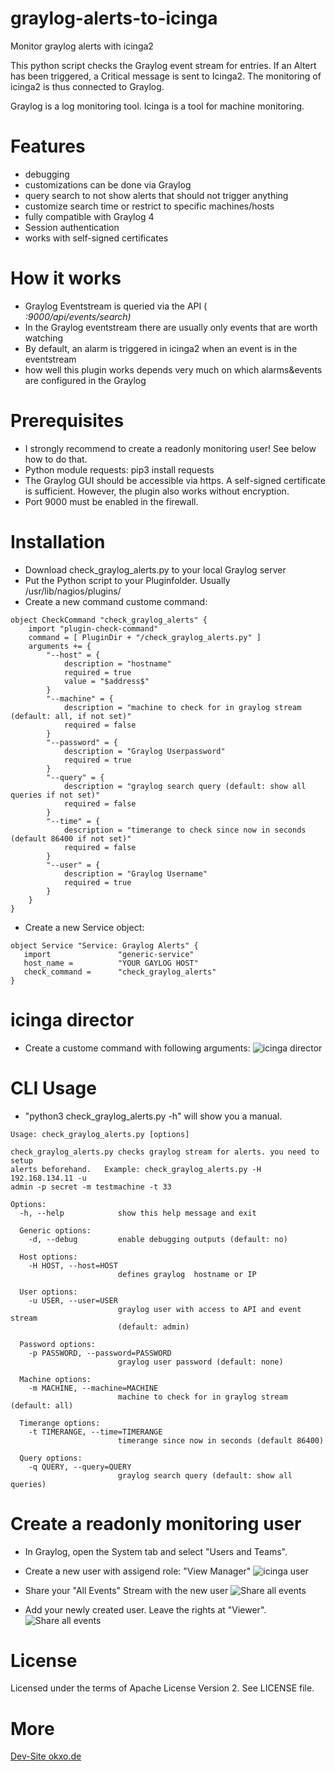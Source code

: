 # graylog-alerts-to-icinga
Monitor graylog alerts with icinga2

This python script checks the Graylog event stream for entries. If an Altert has been triggered, a Critical message is sent to Icinga2. 
The monitoring of icinga2 is thus connected to Graylog.

Graylog is a log monitoring tool.
Icinga is a tool for machine monitoring. 


# Features
- debugging
- customizations can be done via Graylog
- query search to not show alerts that should not trigger anything
- customize search time or restrict to specific machines/hosts
- fully compatible with Graylog 4
- Session authentication
- works with self-signed certificates

# How it works
- Graylog Eventstream is queried via the API (<address>:9000/api/events/search)
- In the Graylog eventstream there are usually only events that are worth watching
- By default, an alarm is triggered in icinga2 when an event is in the eventstream
- how well this plugin works depends very much on which alarms&events are configured in the Graylog

# Prerequisites
- I strongly recommend to create a readonly monitoring user! See below how to do that.
- Python module requests: pip3 install requests
- The Graylog GUI should be accessible via https. A self-signed certificate is sufficient. 
However, the plugin also works without encryption.
- Port 9000 must be enabled in the firewall. 

# Installation
- Download check_graylog_alerts.py to your local Graylog server
- Put the Python script to your Pluginfolder. Usually /usr/lib/nagios/plugins/
- Create a new command custome command:
```
object CheckCommand "check_graylog_alerts" {
    import "plugin-check-command"
    command = [ PluginDir + "/check_graylog_alerts.py" ]
    arguments += {
        "--host" = {
            description = "hostname"
            required = true
            value = "$address$"
        }
        "--machine" = {
            description = "machine to check for in graylog stream  (default: all, if not set)"
            required = false
        }
        "--password" = {
            description = "Graylog Userpassword"
            required = true
        }
        "--query" = {
            description = "graylog search query (default: show all queries if not set)"
            required = false
        }
        "--time" = {
            description = "timerange to check since now in seconds (default 86400 if not set)"
            required = false
        }
        "--user" = {
            description = "Graylog Username"
            required = true
        }
    }
}

```

- Create a new Service object:

```
object Service "Service: Graylog Alerts" {
   import               "generic-service"
   host_name =          "YOUR GAYLOG HOST"
   check_command =      "check_graylog_alerts"
}
```


# icinga director
- Create a custome command with following arguments:
![icinga director](https://github.com/sowoi/graylog-alerts-to-icinga/blob/main/img/check_graylog_icinga_director.png?raw=true)


# CLI Usage
- "python3 check_graylog_alerts.py -h" will show you a manual.

```
Usage: check_graylog_alerts.py [options]

check_graylog_alerts.py checks graylog stream for alerts. you need to setup
alerts beforehand.   Example: check_graylog_alerts.py -H 192.168.134.11 -u
admin -p secret -m testmachine -t 33

Options:
  -h, --help            show this help message and exit

  Generic options:
    -d, --debug         enable debugging outputs (default: no)

  Host options:
    -H HOST, --host=HOST
                        defines graylog  hostname or IP

  User options:
    -u USER, --user=USER
                        graylog user with access to API and event stream
                        (default: admin)

  Password options:
    -p PASSWORD, --password=PASSWORD
                        graylog user password (default: none)

  Machine options:
    -m MACHINE, --machine=MACHINE
                        machine to check for in graylog stream  (default: all)

  Timerange options:
    -t TIMERANGE, --time=TIMERANGE
                        timerange since now in seconds (default 86400)

  Query options:
    -q QUERY, --query=QUERY
                        graylog search query (default: show all queries)
```


# Create a readonly monitoring user
- In Graylog, open the System tab and select "Users and Teams".
- Create a new user with assigend role: "View Manager"
![icinga user](https://github.com/sowoi/graylog-alerts-to-icinga/blob/main/img/createIcinga2user.png)

- Share your "All Events" Stream with the new user
![Share all events](https://github.com/sowoi/graylog-alerts-to-icinga/blob/main/img/GraylogEvents.png)

- Add your newly created user. Leave the rights at "Viewer".
![Share all events](https://github.com/sowoi/graylog-alerts-to-icinga/blob/main/img/icingauserviewer.png)

# License
Licensed under the terms of Apache License Version 2. See LICENSE file.

# More
[Dev-Site okxo.de](https://okxo.de/show-graylog-alerts-in-icinga2/)